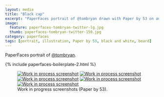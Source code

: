 ```yaml
---
layout: media
title: "Black cap"
excerpt: "PaperFaces portrait of @tombryan drawn with Paper by 53 on an iPad."
image: 
  feature: paperfaces-tombryan-twitter-lg.jpg
  thumb: paperfaces-tombryan-twitter-150.jpg
category: paperfaces
tags: [portrait, illustration, Paper by 53, black and white, beard]
---
```


PaperFaces portrait of [@tombryan](http://twitter.com/tombryan).

{% include paperfaces-boilerplate-2.html %}

<figure class="third">
	<a href="{{ site.url }}/images/paperfaces-tombryan-process-1-lg.jpg"><img src="{{ site.url }}/images/paperfaces-tombryan-process-1-750.jpg" alt="Work in process screenshot"></a>
	<a href="{{ site.url }}/images/paperfaces-tombryan-process-2-lg.jpg"><img src="{{ site.url }}/images/paperfaces-tombryan-process-2-600.jpg" alt="Work in process screenshot"></a>
	<a href="{{ site.url }}/images/paperfaces-tombryan-process-3-lg.jpg"><img src="{{ site.url }}/images/paperfaces-tombryan-process-3-600.jpg" alt="Work in process screenshot"></a>
	<a href="{{ site.url }}/images/paperfaces-tombryan-process-4-lg.jpg"><img src="{{ site.url }}/images/paperfaces-tombryan-process-4-600.jpg" alt="Work in process screenshot"></a>
	<a href="{{ site.url }}/images/paperfaces-tombryan-process-5-lg.jpg"><img src="{{ site.url }}/images/paperfaces-tombryan-process-5-600.jpg" alt="Work in process screenshot"></a>
	<figcaption>Work in progress screenshots (Paper by 53).</figcaption>
</figure>